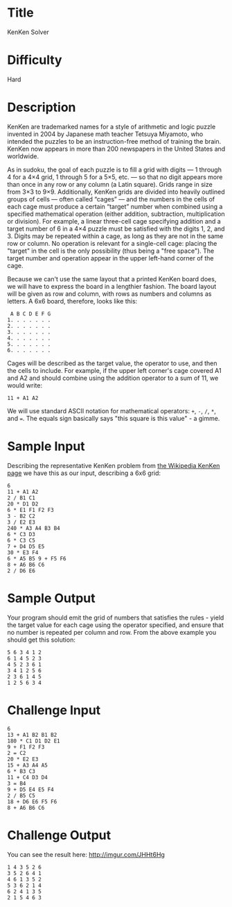 # Title

KenKen Solver

# Difficulty

Hard

# Description

KenKen are trademarked names for a style of arithmetic and logic puzzle invented in 2004 by Japanese math teacher Tetsuya Miyamoto, who intended the puzzles to be an instruction-free method of training the brain. KenKen now appears in more than 200 newspapers in the United States and worldwide. 

As in sudoku, the goal of each puzzle is to fill a grid with digits –– 1 through 4 for a 4×4 grid, 1 through 5 for a 5×5, etc. –– so that no digit appears more than once in any row or any column (a Latin square). Grids range in size from 3×3 to 9×9. Additionally, KenKen grids are divided into heavily outlined groups of cells –– often called “cages” –– and the numbers in the cells of each cage must produce a certain “target” number when combined using a specified mathematical operation (either addition, subtraction, multiplication or division). For example, a linear three-cell cage specifying addition and a target number of 6 in a 4×4 puzzle must be satisfied with the digits 1, 2, and 3. Digits may be repeated within a cage, as long as they are not in the same row or column. No operation is relevant for a single-cell cage: placing the "target" in the cell is the only possibility (thus being a "free space"). The target number and operation appear in the upper left-hand corner of the cage.

Because we can't use the same layout that a printed KenKen board does, we will have to express the board in a lengthier fashion. The board layout will be given as row and column, with rows as numbers and columns as letters. A 6x6 board, therefore, looks like this:

     A B C D E F G
    1. . . . . . . 
    2. . . . . . . 
    3. . . . . . . 
    4. . . . . . . 
    5. . . . . . . 
    6. . . . . . . 

Cages will be described as the target value, the operator to use, and then the cells to include. For example, if the upper left corner's cage covered A1 and A2 and should combine using the addition operator to a sum of 11, we would write:

    11 + A1 A2

We will use standard ASCII notation for mathematical operators: `+`, `-`, `/`, `*`, and `=`. The equals sign basically says "this square is this value" - a gimme. 

# Sample Input

Describing the representative KenKen problem from [the Wikipedia KenKen page](https://en.wikipedia.org/wiki/KenKen) we have this as our input, describing a 6x6 grid:

    6
    11 + A1 A2
    2 / B1 C1
    20 * D1 D2
    6 * E1 F1 F2 F3
    3 - B2 C2
    3 / E2 E3
    240 * A3 A4 B3 B4
    6 * C3 D3
    6 * C3 C5
    7 + D4 D5 E5
    30 * E3 F4
    6 * A5 B5 9 + F5 F6
    8 + A6 B6 C6
    2 / D6 E6

# Sample Output

Your program should emit the grid of numbers that satisfies the rules - yield the target value for each cage using the operator specified, and ensure that no number is repeated per column and row. From the above example you should get this solution:

    5 6 3 4 1 2
    6 1 4 5 2 3
    4 5 2 3 6 1
    3 4 1 2 5 6
    2 3 6 1 4 5
    1 2 5 6 3 4

# Challenge Input

    6
    13 + A1 B2 B1 B2
    180 * C1 D1 D2 E1
    9 + F1 F2 F3
    2 = C2
    20 * E2 E3
    15 + A3 A4 A5
    6 * B3 C3
    11 + C4 D3 D4 
    3 = B4
    9 + D5 E4 E5 F4
    2 / B5 C5 
    18 + D6 E6 F5 F6
    8 + A6 B6 C6

# Challenge Output

You can see the result here: http://imgur.com/JHHt6Hg 

    1 4 3 5 2 6
    3 5 2 6 4 1
    4 6 1 3 5 2
    5 3 6 2 1 4
    6 2 4 1 3 5
    2 1 5 4 6 3
